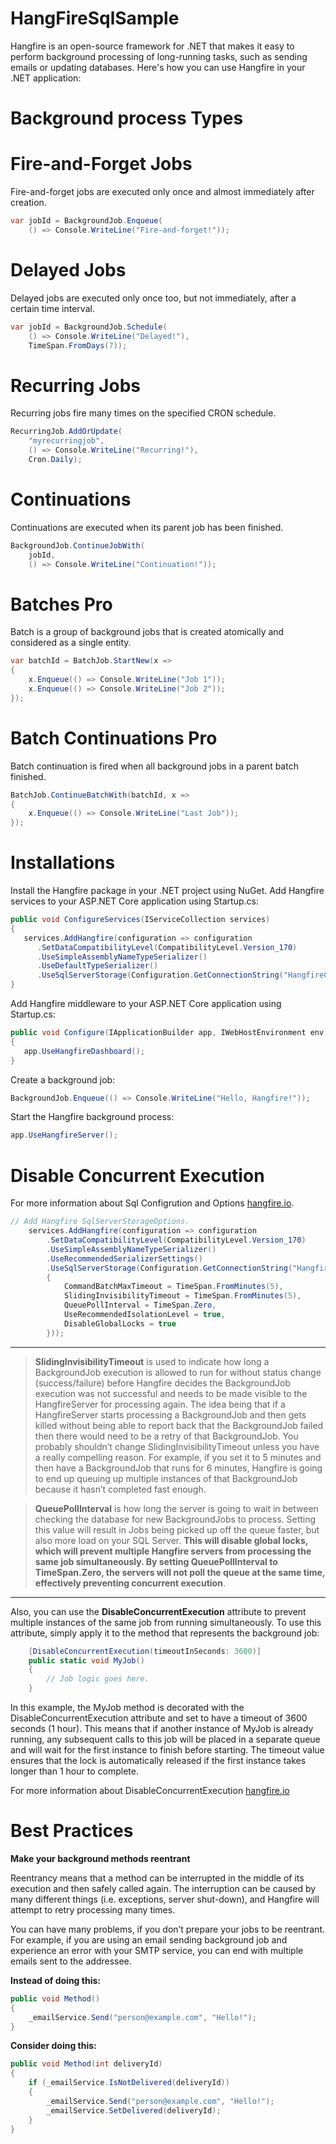 # HangFireSqlSample
Hangfire is an open-source framework for .NET that makes it easy to perform background processing of long-running tasks, such as sending emails or updating databases. Here's how you can use Hangfire in your .NET application:

# Background process Types

# Fire-and-Forget Jobs
Fire-and-forget jobs are executed only once and almost immediately after creation.
````c#
var jobId = BackgroundJob.Enqueue(
    () => Console.WriteLine("Fire-and-forget!"));
````
# Delayed Jobs
Delayed jobs are executed only once too, but not immediately, after a certain time interval.
````c#
var jobId = BackgroundJob.Schedule(
    () => Console.WriteLine("Delayed!"),
    TimeSpan.FromDays(7));
````
# Recurring Jobs
Recurring jobs fire many times on the specified CRON schedule.
````c#
RecurringJob.AddOrUpdate(
    "myrecurringjob",
    () => Console.WriteLine("Recurring!"),
    Cron.Daily);
 ````
# Continuations
Continuations are executed when its parent job has been finished.
````c#
BackgroundJob.ContinueJobWith(
    jobId,
    () => Console.WriteLine("Continuation!"));
````
# Batches Pro
Batch is a group of background jobs that is created atomically and considered as a single entity.
````c#
var batchId = BatchJob.StartNew(x =>
{
    x.Enqueue(() => Console.WriteLine("Job 1"));
    x.Enqueue(() => Console.WriteLine("Job 2"));
});
````
# Batch Continuations Pro
Batch continuation is fired when all background jobs in a parent batch finished.
````c#
BatchJob.ContinueBatchWith(batchId, x =>
{
    x.Enqueue(() => Console.WriteLine("Last Job"));
});
````

# Installations 

Install the Hangfire package in your .NET project using NuGet.
Add Hangfire services to your ASP.NET Core application using Startup.cs:
````c#
public void ConfigureServices(IServiceCollection services)
{
   services.AddHangfire(configuration => configuration
      .SetDataCompatibilityLevel(CompatibilityLevel.Version_170)
      .UseSimpleAssemblyNameTypeSerializer()
      .UseDefaultTypeSerializer()
      .UseSqlServerStorage(Configuration.GetConnectionString("HangfireConnection")));
}
````
Add Hangfire middleware to your ASP.NET Core application using Startup.cs:
````c#
public void Configure(IApplicationBuilder app, IWebHostEnvironment env)
{
   app.UseHangfireDashboard();
}
````
Create a background job:
````c#
BackgroundJob.Enqueue(() => Console.WriteLine("Hello, Hangfire!"));
````
Start the Hangfire background process:
````c#
app.UseHangfireServer();
````

# Disable Concurrent Execution

For more information about Sql Configrution and Options [hangfire.io](https://docs.hangfire.io/en/latest/configuration/using-sql-server.html).

````c#
// Add Hangfire SqlServerStorageOptions.
    services.AddHangfire(configuration => configuration
        .SetDataCompatibilityLevel(CompatibilityLevel.Version_170)
        .UseSimpleAssemblyNameTypeSerializer()
        .UseRecommendedSerializerSettings()
        .UseSqlServerStorage(Configuration.GetConnectionString("HangfireConnection"), new SqlServerStorageOptions
        {
            CommandBatchMaxTimeout = TimeSpan.FromMinutes(5),
            SlidingInvisibilityTimeout = TimeSpan.FromMinutes(5),
            QueuePollInterval = TimeSpan.Zero,
            UseRecommendedIsolationLevel = true,
            DisableGlobalLocks = true
        }));
````
    
----
> **SlidingInvisibilityTimeout** is used to indicate how long a BackgroundJob execution is allowed to run for without status change (success/failure) before Hangfire decides the BackgroundJob execution was not successful and needs to be made visible to the HangfireServer for processing again. The idea being that if a HangfireServer starts processing a BackgroundJob and then gets killed without being able to report back that the BackgroundJob failed then there would need to be a retry of that BackgroundJob.
You probably shouldn’t change SlidingInvisibilityTimeout unless you have a really compelling reason. For example, if you set it to 5 minutes and then have a BackgroundJob that runs for 6 minutes, Hangfire is going to end up queuing up multiple instances of that BackgroundJob because it hasn’t completed fast enough.

> **QueuePollInterval** is how long the server is going to wait in between checking the database for new BackgroundJobs to process. Setting this value will result in Jobs being picked up off the queue faster, but also more load on your SQL Server.
**This will disable global locks, which will prevent multiple Hangfire servers from processing the same job simultaneously. By setting QueuePollInterval to TimeSpan.Zero, the servers will not poll the queue at the same time, effectively preventing concurrent execution**.

----
Also, you can use the **DisableConcurrentExecution** attribute to prevent multiple instances of the same job from running simultaneously. To use this attribute, simply apply it to the method that represents the background job:
````c#
    [DisableConcurrentExecution(timeoutInSeconds: 3600)]
    public static void MyJob()
    {
        // Job logic goes here.
    }
````
In this example, the MyJob method is decorated with the DisableConcurrentExecution attribute and set to have a timeout of 3600 seconds (1 hour). This means that if another instance of MyJob is already running, any subsequent calls to this job will be placed in a separate queue and will wait for the first instance to finish before starting. The timeout value ensures that the lock is automatically released if the first instance takes longer than 1 hour to complete.

For more information about DisableConcurrentExecution [hangfire.io](https://docs.hangfire.io/en/latest/background-processing/throttling.html?highlight=disableconcurrentexecution)



# Best Practices

**Make your background methods reentrant**

Reentrancy means that a method can be interrupted in the middle of its execution and then safely called again. The interruption can be caused by many different things (i.e. exceptions, server shut-down), and Hangfire will attempt to retry processing many times.

You can have many problems, if you don’t prepare your jobs to be reentrant. For example, if you are using an email sending background job and experience an error with your SMTP service, you can end with multiple emails sent to the addressee.

**Instead of doing this:**
````c#
public void Method()
{
    _emailService.Send("person@example.com", "Hello!");
}
````
**Consider doing this:**
````c#
public void Method(int deliveryId)
{
    if (_emailService.IsNotDelivered(deliveryId))
    {
        _emailService.Send("person@example.com", "Hello!");
        _emailService.SetDelivered(deliveryId);
    }
}
````
